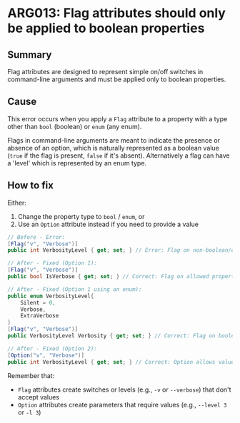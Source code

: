 # ARG013: Flag attributes should only be applied to boolean properties

## Summary
Flag attributes are designed to represent simple on/off switches in command-line arguments and must be applied only to boolean properties.

## Cause
This error occurs when you apply a `Flag` attribute to a property with a type other than `bool` (boolean) or `enum` (any enum).

Flags in command-line arguments are meant to indicate the presence or absence of an option, which is naturally represented as a boolean value (`true` if the flag is present, `false` if it's absent). Alternatively a flag can have a 'level' which is represented by an enum type.

## How to fix
Either:
1. Change the property type to `bool` / `enum`, or
2. Use an `Option` attribute instead if you need to provide a value

```csharp
// Before - Error:
[Flag("v", "Verbose")]
public int VerbosityLevel { get; set; } // Error: Flag on non-boolean/enum property

// After - Fixed (Option 1):
[Flag("v", "Verbose")]
public bool IsVerbose { get; set; } // Correct: Flag on allowed property

// After - Fixed (Option 1 using an enum):
public enum VerbosityLevel{
	Silent = 0,
	Verbose,
	ExtraVerbose
}
[Flag("v", "Verbose")]
public VerbosityLevel Verbosity { get; set; } // Correct: Flag on boolean property

// After - Fixed (Option 2):
[Option("v", "Verbose")]
public int VerbosityLevel { get; set; } // Correct: Option allows values
```

Remember that:
- `Flag` attributes create switches or levels (e.g., `-v` or `--verbose`) that don't accept values
- `Option` attributes create parameters that require values (e.g., `--level 3` or `-l 3`)